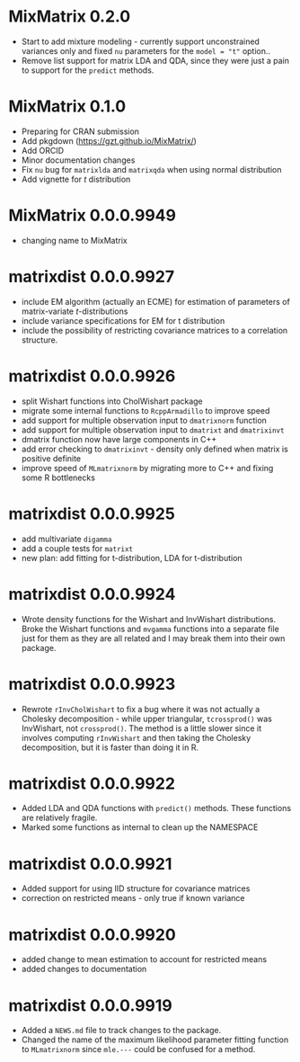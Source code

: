 # MixMatrix 0.2.0

* Start to add mixture modeling - currently support unconstrained variances only
  and fixed `nu` parameters for the `model = "t"` option..
* Remove list support for matrix LDA and QDA, since they were just a pain
  to support for the `predict` methods. 

# MixMatrix 0.1.0

* Preparing for CRAN submission
* Add pkgdown (https://gzt.github.io/MixMatrix/)
* Add ORCID
* Minor documentation changes
* Fix `nu` bug for `matrixlda` and `matrixqda` when using normal distribution
* Add vignette for *t* distribution

# MixMatrix 0.0.0.9949

* changing name to MixMatrix

# matrixdist 0.0.0.9927

* include EM algorithm (actually an ECME) for estimation of parameters of matrix-variate *t*-distributions
* include variance specifications for EM for t distribution
* include the possibility of restricting covariance matrices to a correlation structure.

# matrixdist 0.0.0.9926

* split Wishart functions into CholWishart package
* migrate some internal functions to `RcppArmadillo` to improve speed
* add support for multiple observation input to `dmatrixnorm` function
* add support for multiple observation input to `dmatrixt` and `dmatrixinvt`
* dmatrix function now have large components in C++
* add error checking to `dmatrixinvt` - density only defined when matrix is positive definite
* improve speed of `MLmatrixnorm` by migrating more to C++ and fixing some R bottlenecks

# matrixdist 0.0.0.9925
 
* add multivariate `digamma` 
* add a couple tests for `matrixt`
* new plan: add fitting for t-distribution, LDA for t-distribution

# matrixdist 0.0.0.9924

* Wrote density functions for the Wishart and InvWishart distributions. Broke the Wishart functions and 
`mvgamma` functions into a separate file just for them as they are all related and I may break them into 
their own package.

# matrixdist 0.0.0.9923

* Rewrote `rInvCholWishart` to fix a bug where it was not actually a Cholesky decomposition - while upper triangular,
`tcrossprod()` was InvWishart, not `crossprod()`. The method is a little slower since it involves computing `rInvWishart` and then taking the Cholesky decomposition, but it is faster than doing it in R.

# matrixdist 0.0.0.9922
 
* Added LDA and QDA functions with `predict()` methods. These functions
  are relatively fragile.
* Marked some functions as internal to clean up the NAMESPACE

# matrixdist 0.0.0.9921

* Added support for using IID structure for covariance matrices
* correction on restricted means - only true if known variance

# matrixdist 0.0.0.9920

* added change to mean estimation to account for restricted means
* added changes to documentation


# matrixdist 0.0.0.9919

* Added a `NEWS.md` file to track changes to the package.
* Changed the name of the maximum likelihood parameter fitting function to `MLmatrixnorm` since `mle.---` could be confused for a method.



